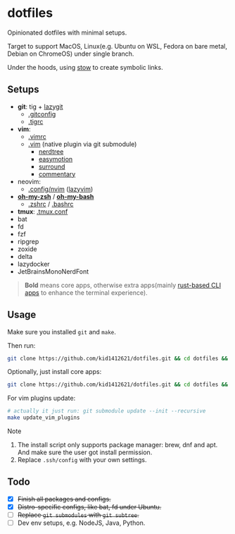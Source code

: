# dotfiles

Opinionated dotfiles with minimal setups. 

Target to support MacOS, Linux(e.g. Ubuntu on WSL, Fedora on bare metal, Debian on ChromeOS) under single branch.

Under the hoods, using [stow](https://www.gnu.org/software/stow/) to create symbolic links.

## Setups

- **git**: tig + [lazygit](https://github.com/jesseduffield/lazygit)
  - [.gitconfig](./.gitconfig)
  - [.tigrc](./.tigrc)
- **vim**: 
  - [.vimrc](./vimrc)
  - [.vim](./.vim/pack/plugins/start/) (native plugin via git submodule)
    - [nerdtree](https://github.com/preservim/nerdtree)
    - [easymotion](https://github.com/easymotion/vim-easymotion)
    - [surround](https://github.com/tpope/vim-surround)
    - [commentary](https://github.com/tpope/vim-commentary)
- neovim:
  - [.config/nvim](.config/nvim/) ([lazyvim](https://github.com/LazyVim/LazyVim))
- [**oh-my-zsh**](https://ohmyz.sh/) / [**oh-my-bash**](https://ohmybash.nntoan.com/)
    - [.zshrc](./.zshrc) / [.bashrc](./.bashrc)
- **tmux**: [.tmux.conf](./.tmux.conf)
- bat
- fd
- fzf
- ripgrep
- zoxide
- delta
- lazydocker
- JetBrainsMonoNerdFont

> **Bold** means core apps, otherwise extra apps(mainly [rust-based CLI apps](https://github.com/sts10/rust-command-line-utilities) to enhance the terminal experience).

## Usage

Make sure you installed `git` and `make`.

Then run:

```bash
git clone https://github.com/kid1412621/dotfiles.git && cd dotfiles && make
```

Optionally, just install core apps:

```bash
git clone https://github.com/kid1412621/dotfiles.git && cd dotfiles && make core
```

For vim plugins update:

```bash
# actually it just run: git submodule update --init --recursive
make update_vim_plugins
```

> [!NOTE]
> 1. The install script only supports package manager: brew, dnf and apt. And make sure the user got install permission.
> 2. Replace `.ssh/config` with your own settings.

## Todo

- [x] ~~Finish all packages and configs.~~
- [x] ~~Distro-specific configs, like bat, fd under Ubuntu.~~
- [ ] ~~Replace `git submodules` with `git subtree`.~~
- [ ] Dev env setups, e.g. NodeJS, Java, Python.
